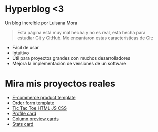 # Hyperblog <3
Un blog increíble por Luisana Mora

>Esta página está muy mal hecha y no es real, está hecha para estudiar Git y GitHub. Me encantaron estas características de Git:
- Fácil de usar
- Intuitivo
- Útil para proyectos grandes con muchos desarrolladores
- Mejora la implementación de versiones de un software

# Mira mis proyectos reales

- [E-commerce product template](https://github.com/lvisana/ecommerce-product-page-main)
- [Order form template](https://github.com/lvisana/Order-Summary-Challenge)
- [Tic Tac Toe HTML JS CSS](https://github.com/lvisana/Tic-Tac-Toe-HTML-CSS-JS)
- [Profile card](https://github.com/lvisana/profile-card-component-main)
- [Column preview cards](https://github.com/lvisana/3-column-preview-card-component-main)
- [Stats card](https://github.com/lvisana/Stats-preview-card-components-challenge)